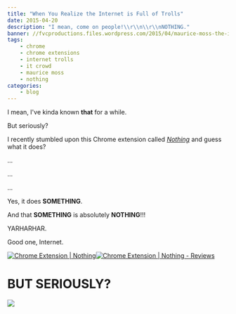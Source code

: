 ```yaml
---
title: "When You Realize the Internet is Full of Trolls"
date: 2015-04-20
description: "I mean, come on people!\\r\\n\\r\\nNOTHING."
banner: //fvcproductions.files.wordpress.com/2015/04/maurice-moss-the-it-crowd-24808-1920x1080.jpg?w=1024&h=436&crop=1
tags:
    - chrome
    - chrome extensions
    - internet trolls
    - it crowd
    - maurice moss
    - nothing
categories:
    - blog
---
```


I mean, I've kinda known **that** for a while.

But seriously?

I recently stumbled upon this Chrome extension called _[Nothing](//chrome.google.com/webstore/detail/nothing/mabenbhpjlchigbbpafligkdnlhjbmel?hl=en-US "Nothing | Chrome Extension")_ and guess what it does?

...

...

...

Yes, it does **SOMETHING**.

And that **SOMETHING** is absolutely **NOTHING**!!!

YARHARHAR.

Good one, Internet.

[![Chrome Extension |
Nothing](//fvcproductions.files.wordpress.com/2015/04/screenshot-2015-04-20-21-53-09.png)](//fvcproductions.files.wordpress.com/2015/04/screenshot-2015-04-20-21-53-09.png)[![Chrome
Extension | Nothing -
Reviews](//fvcproductions.files.wordpress.com/2015/04/screenshot-2015-04-20-21-53-27.png)](//fvcproductions.files.wordpress.com/2015/04/screenshot-2015-04-20-21-53-27.png)

# BUT SERIOUSLY?

[![](//7770647a14b0867efc75-b939f832d8cd9c860ce8909163419528.r92.cf2.rackcdn.com/125444.jpg)](//7770647a14b0867efc75-b939f832d8cd9c860ce8909163419528.r92.cf2.rackcdn.com/125444.jpg)
